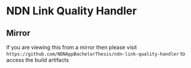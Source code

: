# NDN Link Quality Handler

## Mirror
If you are viewing this from a mirror then please visit `https://github.com/NDNAppBachelorThesis/ndn-link-quality-handler` to
access the build artifacts
